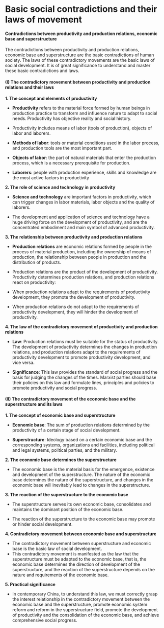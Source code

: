 # Basic social contradictions and their laws of movement

#### Contradictions between productivity and production relations, economic base and superstructure

The contradictions between productivity and production relations, economic base and superstructure are the basic contradictions of human society. The laws of these contradictory movements are the basic laws of social development. It is of great significance to understand and master these basic contradictions and laws.

#### (I) The contradictory movement between productivity and production relations and their laws

**1. The concept and elements of productivity**

- **Productivity** refers to the material force formed by human beings in production practice to transform and influence nature to adapt to social needs. Productivity has objective reality and social history.

- Productivity includes means of labor (tools of production), objects of labor and laborers.

- **Methods of labor**: tools or material conditions used in the labor process, and production tools are the most important part.

- **Objects of labor**: the part of natural materials that enter the production process, which is a necessary prerequisite for production.

- **Laborers**: people with production experience, skills and knowledge are the most active factors in productivity

**2. The role of science and technology in productivity**

- **Science and technology** are important factors in productivity, which can trigger changes in labor materials, labor objects and the quality of laborers.

- The development and application of science and technology have a huge driving force on the development of productivity, and are the concentrated embodiment and main symbol of advanced productivity.

**3. The relationship between productivity and production relations**

- **Production relations** are economic relations formed by people in the process of material production, including the ownership of means of production, the relationship between people in production and the distribution of products.

- Production relations are the product of the development of productivity. Productivity determines production relations, and production relations react on productivity:

- When production relations adapt to the requirements of productivity development, they promote the development of productivity.

- When production relations do not adapt to the requirements of productivity development, they will hinder the development of productivity.

**4. The law of the contradictory movement of productivity and production relations**

- **Law**: Production relations must be suitable for the status of productivity. The development of productivity determines the changes in production relations, and production relations adapt to the requirements of productivity development to promote productivity development, and vice versa.

- **Significance**: This law provides the standard of social progress and the basis for judging the changes of the times. Marxist parties should base their policies on this law and formulate lines, principles and policies to promote productivity and social progress.

#### (II) The contradictory movement of the economic base and the superstructure and its laws

**1. The concept of economic base and superstructure**

- **Economic base**: The sum of production relations determined by the productivity of a certain stage of social development.

- **Superstructure**: Ideology based on a certain economic base and the corresponding systems, organizations and facilities, including political and legal systems, political parties, and the military.

**2. The economic base determines the superstructure**

- The economic base is the material basis for the emergence, existence and development of the superstructure. The nature of the economic base determines the nature of the superstructure, and changes in the economic base will inevitably lead to changes in the superstructure.

**3. The reaction of the superstructure to the economic base**

- The superstructure serves its own economic base, consolidates and maintains the dominant position of the economic base.

- The reaction of the superstructure to the economic base may promote or hinder social development.

**4. Contradictory movement between economic base and superstructure**

- The contradictory movement between superstructure and economic base is the basic law of social development.
- This contradictory movement is manifested as the law that the superstructure must be adapted to the economic base, that is, the economic base determines the direction of development of the superstructure, and the reaction of the superstructure depends on the nature and requirements of the economic base.

**5. Practical significance**

- In contemporary China, to understand this law, we must correctly grasp the interest relationship in the contradictory movement between the economic base and the superstructure, promote economic system reform and reform in the superstructure field, promote the development of productivity and the consolidation of the economic base, and achieve comprehensive social progress.